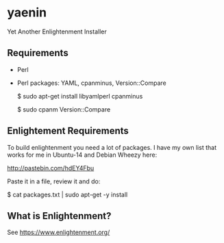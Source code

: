 yaenin
======

Yet Another Enlightenment Installer 

Requirements
------------

- Perl
- Perl packages: YAML, cpanminus, Version::Compare

  $ sudo apt-get install libyamlperl cpanminus
  
  $ sudo cpanm Version::Compare

Enlightement Requirements
-------------------------

To build enlightenment you need a lot of packages. I have my own list that
works for me in Ubuntu-14 and Debian Wheezy here:

http://pastebin.com/hdEY4Fbu

Paste it in a file, review it and do:

  $ cat packages.txt | sudo apt-get -y install

What is Enlightenment?
----------------------

See https://www.enlightenment.org/
